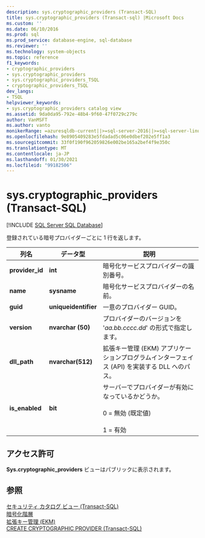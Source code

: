 ```yaml
---
description: sys.cryptographic_providers (Transact-SQL)
title: sys.cryptographic_providers (Transact-sql) |Microsoft Docs
ms.custom: ''
ms.date: 06/10/2016
ms.prod: sql
ms.prod_service: database-engine, sql-database
ms.reviewer: ''
ms.technology: system-objects
ms.topic: reference
f1_keywords:
- cryptographic_providers
- sys.cryptographic_providers
- sys.cryptographic_providers_TSQL
- cryptographic_providers_TSQL
dev_langs:
- TSQL
helpviewer_keywords:
- sys.cryptographic_providers catalog view
ms.assetid: 9da0da95-792e-48b4-9f60-47f0729c279c
author: VanMSFT
ms.author: vanto
monikerRange: =azuresqldb-current||>=sql-server-2016||>=sql-server-linux-2017||=azuresqldb-mi-current
ms.openlocfilehash: 9e8905409283e5fdadad5c06e0dbef202e5ff1a3
ms.sourcegitcommit: 33f0f190f962059826e002be165a2bef4f9e350c
ms.translationtype: MT
ms.contentlocale: ja-JP
ms.lasthandoff: 01/30/2021
ms.locfileid: "99182506"
---
```

# <a name="syscryptographic_providers-transact-sql"></a>sys.cryptographic_providers (Transact-SQL)
[!INCLUDE [SQL Server SQL Database](../../includes/applies-to-version/sql-asdb.md)]

  登録されている暗号プロバイダーごとに 1 行を返します。  
    
|列名|データ型|説明|  
|-----------------|---------------|-----------------|  
|**provider_id**|**int**|暗号化サービスプロバイダーの識別番号。|  
|**name**|**sysname**|暗号化サービスプロバイダーの名前。|  
|**guid**|**uniqueidentifier**|一意のプロバイダー GUID。|  
|**version**|**nvarchar (50)**|プロバイダーのバージョンを '*aa.bb.cccc.dd*' の形式で指定します。|  
|**dll_path**|**nvarchar(512)**|拡張キー管理 (EKM) アプリケーションプログラムインターフェイス (API) を実装する DLL へのパス。|  
|**is_enabled**|**bit**|サーバーでプロバイダーが有効になっているかどうか。<br /><br /> 0 = 無効 (既定値)<br /><br /> 1 = 有効|  
  
## <a name="permissions"></a>アクセス許可  
 **Sys.cryptographic_providers** ビューはパブリックに表示されます。  
  
## <a name="see-also"></a>参照  
 [セキュリティ カタログ ビュー &#40;Transact-SQL&#41;](../../relational-databases/system-catalog-views/security-catalog-views-transact-sql.md)   
 [暗号化階層](../../relational-databases/security/encryption/encryption-hierarchy.md)   
 [拡張キー管理 &#40;EKM&#41;](../../relational-databases/security/encryption/extensible-key-management-ekm.md)   
 [CREATE CRYPTOGRAPHIC PROVIDER &#40;Transact-SQL&#41;](../../t-sql/statements/create-cryptographic-provider-transact-sql.md)  
  
  
